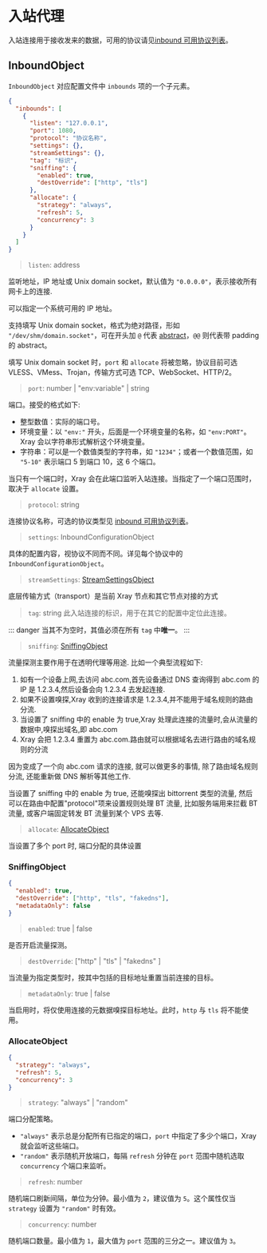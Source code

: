 # 入站代理

入站连接用于接收发来的数据，可用的协议请见[inbound 可用协议列表](./inbounds/)。

## InboundObject

`InboundObject` 对应配置文件中 `inbounds` 项的一个子元素。

```json
{
  "inbounds": [
    {
      "listen": "127.0.0.1",
      "port": 1080,
      "protocol": "协议名称",
      "settings": {},
      "streamSettings": {},
      "tag": "标识",
      "sniffing": {
        "enabled": true,
        "destOverride": ["http", "tls"]
      },
      "allocate": {
        "strategy": "always",
        "refresh": 5,
        "concurrency": 3
      }
    }
  ]
}
```

> `listen`: address

监听地址，IP 地址或 Unix domain socket，默认值为 `"0.0.0.0"`，表示接收所有网卡上的连接.

可以指定一个系统可用的 IP 地址。

支持填写 Unix domain socket，格式为绝对路径，形如 `"/dev/shm/domain.socket"`，可在开头加 `@` 代表 [abstract](https://www.man7.org/linux/man-pages/man7/unix.7.html)，`@@` 则代表带 padding 的 abstract。

填写 Unix domain socket 时，`port` 和 `allocate` 将被忽略，协议目前可选 VLESS、VMess、Trojan，传输方式可选 TCP、WebSocket、HTTP/2。

> `port`: number | "env:variable" | string

端口。接受的格式如下:

- 整型数值：实际的端口号。
- 环境变量：以 `"env:"` 开头，后面是一个环境变量的名称，如 `"env:PORT"`。Xray 会以字符串形式解析这个环境变量。
- 字符串：可以是一个数值类型的字符串，如 `"1234"`；或者一个数值范围，如 `"5-10"` 表示端口 5 到端口 10，这 6 个端口。

当只有一个端口时，Xray 会在此端口监听入站连接。当指定了一个端口范围时，取决于 `allocate` 设置。

> `protocol`: string

连接协议名称，可选的协议类型见 [inbound 可用协议列表](./inbounds/)。

> `settings`: InboundConfigurationObject

具体的配置内容，视协议不同而不同。详见每个协议中的 `InboundConfigurationObject`。

> `streamSettings`: [StreamSettingsObject](./transport.md#streamsettingsobject)

底层传输方式（transport）是当前 Xray 节点和其它节点对接的方式

> `tag`: string
> 此入站连接的标识，用于在其它的配置中定位此连接。

::: danger
当其不为空时，其值必须在所有 `tag` 中**唯一**。
:::

> `sniffing`: [SniffingObject](#sniffingobject)

流量探测主要作用于在透明代理等用途.
比如一个典型流程如下:

1. 如有一个设备上网,去访问 abc.com,首先设备通过 DNS 查询得到 abc.com 的 IP 是 1.2.3.4,然后设备会向 1.2.3.4 去发起连接.
2. 如果不设置嗅探,Xray 收到的连接请求是 1.2.3.4,并不能用于域名规则的路由分流.
3. 当设置了 sniffing 中的 enable 为 true,Xray 处理此连接的流量时,会从流量的数据中,嗅探出域名,即 abc.com
4. Xray 会把 1.2.3.4 重置为 abc.com.路由就可以根据域名去进行路由的域名规则的分流

因为变成了一个向 abc.com 请求的连接, 就可以做更多的事情, 除了路由域名规则分流, 还能重新做 DNS 解析等其他工作.

当设置了 sniffing 中的 enable 为 true, 还能嗅探出 bittorrent 类型的流量, 然后可以在路由中配置"protocol"项来设置规则处理 BT 流量, 比如服务端用来拦截 BT 流量, 或客户端固定转发 BT 流量到某个 VPS 去等.

> `allocate`: [AllocateObject](#allocateobject)

当设置了多个 port 时, 端口分配的具体设置

### SniffingObject

```json
{
  "enabled": true,
  "destOverride": ["http", "tls", "fakedns"],
  "metadataOnly": false
}
```

> `enabled`: true | false

是否开启流量探测。

> `destOverride`: \["http" | "tls" | "fakedns" \]

当流量为指定类型时，按其中包括的目标地址重置当前连接的目标。

> `metadataOnly`: true | false

当启用时，将仅使用连接的元数据嗅探目标地址。此时，`http` 与 `tls` 将不能使用。

### AllocateObject

```json
{
  "strategy": "always",
  "refresh": 5,
  "concurrency": 3
}
```

> `strategy`: "always" | "random"

端口分配策略。

- `"always"` 表示总是分配所有已指定的端口，`port` 中指定了多少个端口，Xray 就会监听这些端口。
- `"random"` 表示随机开放端口，每隔 `refresh` 分钟在 `port` 范围中随机选取 `concurrency` 个端口来监听。

> `refresh`: number

随机端口刷新间隔，单位为分钟。最小值为 `2`，建议值为 `5`。这个属性仅当 `strategy` 设置为 `"random"` 时有效。

> `concurrency`: number

随机端口数量。最小值为 `1`，最大值为 `port` 范围的三分之一。建议值为 `3`。
